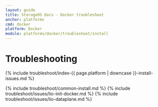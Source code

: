 ```yaml
---
layout: guide
title: StorageOS Docs - Docker troubleshoot
anchor: platforms
cmd: docker
platform: Docker
module: platforms/docker/troubleshoot/install
---
```


# Troubleshooting

{% include troubleshoot/index-{{ page.platform | downcase  }}-install-issues.md %}

{% include troubleshoot/common-install.md %}
{% include troubleshoot/issues/lio-init-docker.md %}
{% include troubleshoot/issues/lio-dataplane.md %}

